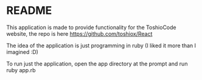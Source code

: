 # README

This application is made to provide functionality for the ToshioCode website, the repo is here https://github.com/toshiox/React

The idea of ​​the application is just programming in ruby ​​(I liked it more than I imagined :D)

To run just the application, open the app directory at the prompt and run ruby ​​app.rb